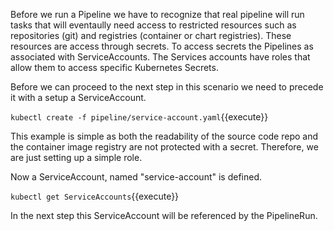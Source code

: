 Before we run a Pipeline we have to recognize that real pipeline will run tasks that will eventaully need access to restricted resources such as repositories (git) and registries (container or chart registries). These resources are access through secrets. To access secrets the Pipelines as associated with ServiceAccounts.  The Services accounts have roles that allow them to access specific Kubernetes Secrets.

Before we can proceed to the next step in this scenario we need to precede it with a setup a ServiceAccount.

`kubectl create -f pipeline/service-account.yaml`{{execute}}

This example is simple as both the readability of the source code repo and the container image registry are not protected with a secret. Therefore, we are just setting up a simple role.

Now a ServiceAccount, named "service-account" is defined.

`kubectl get ServiceAccounts`{{execute}}

In the next step this ServiceAccount will be referenced by the PipelineRun.
